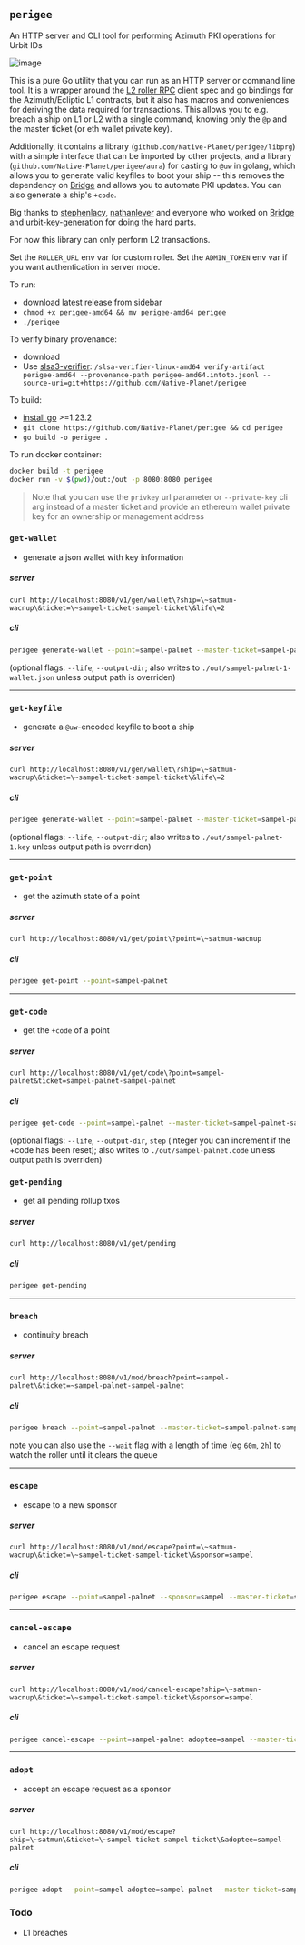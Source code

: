## `perigee`

An HTTP server and CLI tool for performing Azimuth PKI operations for Urbit IDs

![image](https://github.com/user-attachments/assets/4c252a1c-72d5-497d-aca3-8dd3dd958a47)

This is a pure Go utility that you can run as an HTTP server or command line tool. It is a wrapper around the [L2 roller RPC](https://urbit.github.io/roller-rpc-client/) client spec and go bindings for the Azimuth/Ecliptic L1 contracts, but it also has macros and conveniences for deriving the data required for transactions. This allows you to e.g. breach a ship on L1 or L2 with a single command, knowing only the `@p` and the master ticket (or eth wallet private key). 

Additionally, it contains a library (`github.com/Native-Planet/perigee/libprg`) with a simple interface that can be imported by other projects, and a library (`github.com/Native-Planet/perigee/aura`) for casting to `@uw` in golang, which allows you to generate valid keyfiles to boot your ship -- this removes the dependency on [Bridge](https://bridge.urbit.org) and allows you to automate PKI updates. You can also generate a ship's `+code`.

Big thanks to [stephenlacy](https://github.com/stephenlacy/go-urbit), [nathanlever](https://github.com/nathanlever/keygen) and everyone who worked on [Bridge](https://github.com/urbit/bridge) and [urbit-key-generation](https://github.com/urbit/urbit-key-generation) for doing the hard parts.

For now this library can only perform L2 transactions.

Set the `ROLLER_URL` env var for custom roller. Set the `ADMIN_TOKEN` env var if you want authentication in server mode.

To run:
- download latest release from sidebar
- `chmod +x perigee-amd64 && mv perigee-amd64 perigee`
- `./perigee`
  
To verify binary provenance:
- download 
- Use [slsa3-verifier](https://github.com/slsa-framework/slsa-verifier): `/slsa-verifier-linux-amd64 verify-artifact perigee-amd64 --provenance-path perigee-amd64.intoto.jsonl --source-uri=git+https://github.com/Native-Planet/perigee`

To build: 
- [install go](https://go.dev/doc/install) >=1.23.2 
- `git clone https://github.com/Native-Planet/perigee && cd perigee`
- `go build -o perigee .`

To run docker container:

```bash
docker build -t perigee
docker run -v $(pwd)/out:/out -p 8080:8080 perigee
```

> Note that you can use the `privkey` url parameter or `--private-key` cli arg instead of a master ticket and provide an ethereum wallet private key for an ownership or management address


### `get-wallet`
- generate a json wallet with key information
##### server

`curl http://localhost:8080/v1/gen/wallet\?ship=\~satmun-wacnup\&ticket=\~sampel-ticket-sampel-ticket\&life\=2`

##### cli
```bash
perigee generate-wallet --point=sampel-palnet --master-ticket=sampel-palnet-sampel-palnet
```

(optional flags: `--life`, `--output-dir`; also writes to `./out/sampel-palnet-1-wallet.json` unless output path is overriden)

---


### `get-keyfile`
- generate a `@uw`-encoded keyfile to boot a ship
##### server

`curl http://localhost:8080/v1/gen/wallet\?ship=\~satmun-wacnup\&ticket=\~sampel-ticket-sampel-ticket\&life\=2`

##### cli
```bash
perigee generate-wallet --point=sampel-palnet --master-ticket=sampel-palnet-sampel-palnet
```

(optional flags: `--life`, `--output-dir`; also writes to `./out/sampel-palnet-1.key` unless output path is overriden)

---

### `get-point` 
- get the azimuth state of a point
##### server

`curl http://localhost:8080/v1/get/point\?point=\~satmun-wacnup`

##### cli
```bash
perigee get-point --point=sampel-palnet
```

---

### `get-code`
- get the `+code` of a point
##### server

`curl http://localhost:8080/v1/get/code\?point=sampel-palnet&ticket=sampel-palnet-sampel-palnet`

##### cli

```bash
perigee get-code --point=sampel-palnet --master-ticket=sampel-palnet-sampel-palnet
```

(optional flags: `--life`, `--output-dir`, `step` (integer you can increment if the +code has been reset); also writes to `./out/sampel-palnet.code` unless output path is overriden)

### `get-pending`
- get all pending rollup txos
##### server

`curl http://localhost:8080/v1/get/pending`

##### cli
```bash
perigee get-pending
```

---



### `breach`
- continuity breach
##### server

`curl http://localhost:8080/v1/mod/breach?point=sampel-palnet\&ticket=~sampel-palnet-sampel-palnet`

##### cli
```bash
perigee breach --point=sampel-palnet --master-ticket=sampel-palnet-sampel-palnet
```
note you can also use the `--wait` flag with a length of time (eg `60m`, `2h`) to watch the roller until it clears the queue

---



### `escape`
- escape to a new sponsor
##### server

`curl http://localhost:8080/v1/mod/escape?point=\~satmun-wacnup\&ticket=\~sampel-ticket-sampel-ticket\&sponsor=sampel`

##### cli
```bash
perigee escape --point=sampel-palnet --sponsor=sampel --master-ticket=sampel-palnet-sampel-palnet
```

---



### `cancel-escape`
- cancel an escape request
##### server

`curl http://localhost:8080/v1/mod/cancel-escape?ship=\~satmun-wacnup\&ticket=\~sampel-ticket-sampel-ticket\&sponsor=sampel`

##### cli
```bash
perigee cancel-escape --point=sampel-palnet adoptee=sampel --master-ticket=sampel-palnet-sampel-palnet
```

---



### `adopt`
- accept an escape request as a sponsor
##### server

`curl http://localhost:8080/v1/mod/escape?ship=\~satmun\&ticket=\~sampel-ticket-sampel-ticket\&adoptee=sampel-palnet`

##### cli
```bash
perigee adopt --point=sampel adoptee=sampel-palnet --master-ticket=sampel-palnet-sampel-palnet
```


### Todo

- L1 breaches
